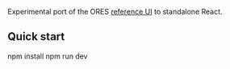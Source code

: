 Experimental port of the ORES [reference UI](https://ores.wikimedia.org/ui/) to standalone React.

## Quick start

npm install
npm run dev
